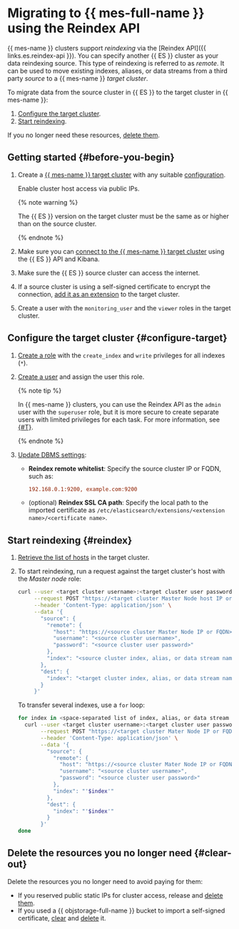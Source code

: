 # Migrating to {{ mes-full-name }} using the Reindex API

{{ mes-name }} clusters support _reindexing_ via the [Reindex API]({{ links.es.reindex-api }}). You can specify another {{ ES }} cluster as your data reindexing source. This type of reindexing is referred to as _remote_. It can be used to move existing indexes, aliases, or data streams from a third party _source_ to a {{ mes-name }} _target cluster_.

To migrate data from the source cluster in {{ ES }} to the target cluster in {{ mes-name }}:

1. [Configure the target cluster](#configure-target).
1. [Start reindexing](#reindex).

If you no longer need these resources, [delete them](#clear-out).

## Getting started {#before-you-begin}

1. Create a [{{ mes-name }} target cluster](../../managed-elasticsearch/operations/cluster-create.md) with any suitable [configuration](../../managed-elasticsearch/concepts/instance-types.md).

   Enable cluster host access via public IPs.

   {% note warning %}

   The {{ ES }} version on the target cluster must be the same as or higher than on the source cluster.

   {% endnote %}

1. Make sure you can [connect to the {{ mes-name }} target cluster](../../managed-elasticsearch/operations/cluster-connect.md) using the {{ ES }} API and Kibana.

1. Make sure the {{ ES }} source cluster can access the internet.

1. If a source cluster is using a self-signed certificate to encrypt the connection, [add it as an extension](../../managed-elasticsearch/operations/cluster-extensions.md#add) to the target cluster.

1. Create a user with the `monitoring_user` and the `viewer` roles in the target cluster.

## Configure the target cluster {#configure-target}

1. [Create a role](https://www.elastic.co/guide/en/kibana/current/xpack-security.html#_roles_2) with the `create_index` and `write` privileges for all indexes (`*`).

1. [Create a user](../../managed-elasticsearch/operations/cluster-users.md) and assign the user this role.

   {% note tip %}

   In {{ mes-name }} clusters, you can use the Reindex API as the `admin` user with the `superuser` role, but it is more secure to create separate users with limited privileges for each task. For more information, see [{#T}](../../managed-elasticsearch/operations/cluster-users.md).

   {% endnote %}

1. [Update DBMS settings](../../managed-elasticsearch/operations/cluster-update.md#change-elasticsearch-config):

   * **Reindex remote whitelist**: Specify the source cluster IP or FQDN, such as:

      ```ini
      192.168.0.1:9200, example.com:9200
      ```

   * (optional) **Reindex SSL CA path**: Specify the local path to the imported certificate as `/etc/elasticsearch/extensions/<extension name>/<certificate name>`.

## Start reindexing {#reindex}

1. [Retrieve the list of hosts](../../managed-elasticsearch/operations/cluster-hosts.md#list-hosts) in the target cluster.

1. To start reindexing, run a request against the target cluster's host with the _Master node_ role:

   ```bash
   curl --user <target cluster username>:<target cluster user password> \
        --request POST "https://<target cluster Master Node host IP or FQDN>:9200/_reindex?pretty" \
        --header 'Content-Type: application/json' \
        --data '{
          "source": {
            "remote": {
              "host": "https://<source cluster Master Node IP or FQDN>:9200",
              "username": "<source cluster username>",
              "password": "<source cluster user password>"
            },
            "index": "<source cluster index, alias, or data stream name>",
          },
          "dest": {
            "index": "<target cluster index, alias, or data stream name>"
          }
        }'
   ```

   To transfer several indexes, use a `for` loop:

   ```bash
   for index in <space-separated list of index, alias, or data stream names>; do
     curl --user <target cluster username>:<target cluster user password> \
          --request POST "https://<target cluster Mater Node IP or FQDN>:9200/_reindex?pretty" \
          --header 'Content-Type: application/json' \
          --data '{
            "source": {
              "remote": {
                "host": "https://<source cluster Mater Node IP or FQDN>:9200",
                "username": "<source cluster username>",
                "password": "<source cluster user password>"
              },
              "index": "'$index'"
            },
            "dest": {
              "index": "'$index'"
            }
          }'
   done
   ```

## Delete the resources you no longer need {#clear-out}

Delete the resources you no longer need to avoid paying for them:

* If you reserved public static IPs for cluster access, release and [delete them](../../vpc/operations/address-delete.md).
* If you used a {{ objstorage-full-name }} bucket to import a self-signed certificate, [clear](../../storage/operations/objects/delete-all.md) and [delete](../../storage/operations/buckets/delete.md) it.
